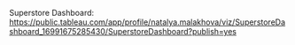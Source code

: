 

Superstore Dashboard: https://public.tableau.com/app/profile/natalya.malakhova/viz/SuperstoreDashboard_16991675285430/SuperstoreDashboard?publish=yes
